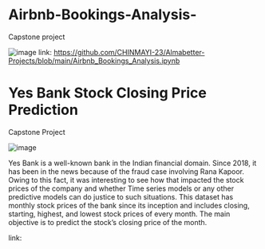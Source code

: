 # Airbnb-Bookings-Analysis-
Capstone project

![image](https://github.com/CHINMAYI-23/Almabetter-Projects/assets/87280846/01b65949-4519-4584-b1de-941263d00007)
link: https://github.com/CHINMAYI-23/Almabetter-Projects/blob/main/Airbnb_Bookings_Analysis.ipynb


# Yes Bank Stock Closing Price Prediction
Capstone Project

![image](https://github.com/CHINMAYI-23/Almabetter-Projects/assets/87280846/d988d040-5b4a-48fd-84f9-b9f5d628fba7)

Yes Bank is a well-known bank in the Indian financial domain. Since 2018, it has been in the news because of the fraud case involving Rana Kapoor. Owing to this fact, it was interesting to see how that impacted the stock prices of the company and whether Time series models or any other predictive models can do justice to such situations. This dataset has monthly stock prices of the bank since its inception and includes closing, starting, highest, and lowest stock prices of every month. The main objective is to predict the stock’s closing price of the month.

link: 




